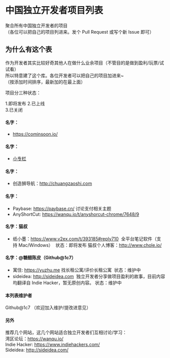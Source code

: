 # 中国独立开发者项目列表
聚合所有中国独立开发者的项目           
（各位可以把自己的项目列进来。发个 Pull Request 或写个新 Issue 即可）        

## 为什么有这个表
作为开发者其实比较好奇其他人在做什么业余项目（不管目的是做到盈利/玩票/试试看）               
所以特意建了这个库。各位开发者可以把自己的项目加进来~         
（按添加时间排序，最新加的在最上面）        

项目分三种状态：         

1.即将发布 
2.已上线  
3.已关闭


#### 名字：
* https://cominsoon.io/

#### 名字：
* [小专栏](https://xiaozhuanlan.com/)

#### 名字：
* 创造狮导航：http://chuangzaoshi.com

#### 名字：
* Paybase: https://paybase.cn/ 讨论支付相关主题
* AnyShortCut: https://wanqu.io/t/anyshorcut-chrome/7648/9 

#### 名字：猫叔
* 纸小墨：https://www.v2ex.com/t/393185#reply710
  全平台笔记软件（支持 Mac/Windows）
  状态：即将发布
猫叔个人博客：http://www.chole.io/

#### 名字：@糖醋陈皮（Github@1c7）
* 寓住: https://yuzhu.me
  找长租公寓/评价长租公寓
  状态：维护中
* sideidea: http://sideidea.com
  独立开发者分享做项目盈利的故事，目前内容均翻译自 Indie Hacker，暂无原创内容。
  状态：维护中

#### 本列表维护者
Github@1c7
（欢迎加入维护/提改进意见）

#### 另外
推荐几个网站，这几个网站适合独立开发者们互相讨论/学习：    
湾区论坛：https://wanqu.io/    
Indie Hacker: https://www.indiehackers.com/     
Sideidea: http://sideidea.com/    
